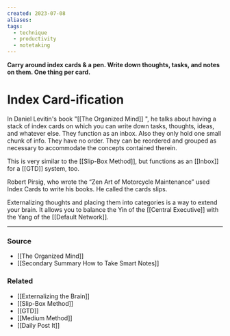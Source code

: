 ```yaml
---
created: 2023-07-08
aliases: 
tags:
  - technique
  - productivity
  - notetaking
---
```

**Carry around index cards & a pen. Write down thoughts, tasks, and notes on them. One thing per card.**

# Index Card-ification

In Daniel Levitin's book "[[The Organized Mind]] ", he talks about having a stack of index cards on which you can write down tasks, thoughts, ideas, and whatever else. They function as an inbox. Also they only hold one small chunk of info. They have no order. They can be reordered and grouped as necessary to accommodate the concepts contained therein. 

This is very similar to the [[Slip-Box Method]], but functions as an [[Inbox]] for a [[GTD]] system, too. 

Robert Pirsig, who wrote the “Zen Art of Motorcycle Maintenance” used Index Cards to write his books. He called the cards slips.

Externalizing thoughts and placing them into categories is a way to extend your brain. It allows you to balance the Yin of the [[Central Executive]] with the Yang of the [[Default Network]].

---

### Source
- [[The Organized Mind]]
- [[Secondary Summary How to Take Smart Notes]]

### Related
- [[Externalizing the Brain]]
- [[Slip-Box Method]]
- [[GTD]]
- [[Medium Method]]
- [[Daily Post It]]